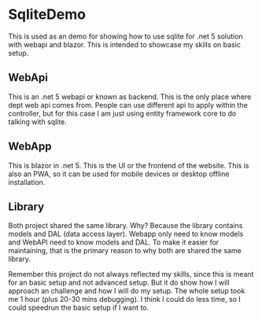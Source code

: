 # SqliteDemo
This is used as an demo for showing how to use sqlite for .net 5 solution with webapi and blazor. This is intended to showcase my skills on basic setup.

## WebApi
This is an .net 5 webapi or known as backend. This is the only place where dept web api comes from. 
People can use different api to apply within the controller, but for this case I am just using entity framework core to do talking with sqlite.

## WebApp
This is blazor in .net 5. This is the UI or the frontend of the website. This is also an PWA, so it can be used for mobile devices or desktop offline installation.

## Library
Both project shared the same library. Why? Because the library contains models and DAL (data access layer). Webapp only need to know models and WebAPI need to know models and DAL.
To make it easier for maintaining, that is the primary reason to why both are shared the same library.

Remember this project do not always reflected my skills, since this is meant for an basic setup and not advanced setup. 
But it do show how I will approach an challenge and how I will do my setup.
The whole setup took me 1 hour (plus 20-30 mins debugging). I think I could do less time, so I could speedrun the basic setup if I want to. 
